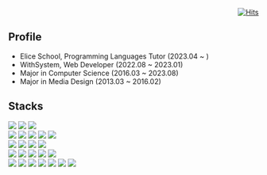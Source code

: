 <div align="right">

  [![Hits](https://hits.seeyoufarm.com/api/count/incr/badge.svg?url=https%3A%2F%2Fgithub.com%2Fgiven02&count_bg=%23232323&title_bg=%23555555&icon=&icon_color=%23E7E7E7&title=hits&edge_flat=false)](https://hits.seeyoufarm.com)  

</div>

<!-- ![header](https://capsule-render.vercel.app/api?type=waving&color=auto&height=200&section=header&text=Given02&fontSize=90&animation=fadeIn&fontAlignY=38&desc=&descAlignY=51&descAlign=62) -->

<!-- 🐤 I'm learning different stacks to become a full-stack developer.<br>
🧑‍🎓 I'm learning typescript, next.js, python, flask, redis now.<br>
👣 I like morning exercise and photography<br> -->

<div>

## Profile
- Elice School, Programming Languages Tutor (2023.04 ~ )
- WithSystem, Web Developer (2022.08 ~ 2023.01)
- Major in Computer Science (2016.03 ~ 2023.08)
- Major in Media Design (2013.03 ~ 2016.02)

## Stacks
<div>
  <div>
    <img src="https://img.shields.io/badge/Java-007396?style=for-the-badge&logo=OpenJDK&logoColor=white"/>
    <img src="https://img.shields.io/badge/javascript-F7DF1E?style=for-the-badge&logo=javascript&logoColor=black">
<!--     <img src="https://img.shields.io/badge/typescript-3178C6?style=for-the-badge&logo=typescript&logoColor=white"> -->
<!--     <img src="https://img.shields.io/badge/Python-3776AB?style=for-the-badge&logo=python&logoColor=white"> -->
    <img src="https://img.shields.io/badge/PHP-777BB4?style=for-the-badge&logo=php&logoColor=white"/>
  </div>
  <div>
    <img src="https://img.shields.io/badge/React-61DAFB?style=for-the-badge&logo=react&logoColor=black">
    <img src="https://img.shields.io/badge/jQuery-0769AD?style=for-the-badge&logo=jquery&logoColor=white">
    <img src="https://img.shields.io/badge/css3-1572B6?style=for-the-badge&logo=css3&logoColor=white">
    <img src="https://img.shields.io/badge/styled components-DB7093?style=for-the-badge&logo=styledcomponents&logoColor=white">
<!--     <img src="https://img.shields.io/badge/Redux-764ABC?style=for-the-badge&logo=redux&logoColor=white"> -->
    <img src="https://img.shields.io/badge/Axios-5A29E4?style=for-the-badge&logo=axios&logoColor=white">
  </div>
  <div>
    <img src="https://img.shields.io/badge/Spring-6DB33F?style=for-the-badge&logo=Spring&logoColor=white">
    <img src="https://img.shields.io/badge/Spring boot-6DB33F?style=for-the-badge&logo=springboot&logoColor=white">
    <img src="https://img.shields.io/badge/Node.js-339933?style=for-the-badge&logo=node.js&logoColor=white">
    <img src="https://img.shields.io/badge/Express-000000?style=for-the-badge&logo=express&logoColor=white">
<!--     <img src="https://img.shields.io/badge/Next.js-000000?style=for-the-badge&logo=next.js&logoColor=white"> -->
<!--     <img src="https://img.shields.io/badge/Flask-000000?style=for-the-badge&logo=flask&logoColor=white"> -->
  </div>
  <div>
    <img src="https://img.shields.io/badge/jpa hibernate-59666C?style=for-the-badge&logo=hibernate&logoColor=white">
    <img src="https://img.shields.io/badge/Mongoose-880000?style=for-the-badge&logo=mongoose&logoColor=white">
    <img src="https://img.shields.io/badge/mysql-4479A1?style=for-the-badge&logo=mysql&logoColor=white">
    <img src="https://img.shields.io/badge/mariaDB-003545?style=for-the-badge&logo=mariaDB&logoColor=white">
    <img src="https://img.shields.io/badge/mongoDB-47A248?style=for-the-badge&logo=MongoDB&logoColor=white">
<!--     <img src="https://img.shields.io/badge/Redis-DC382D?style=for-the-badge&logo=redis&logoColor=white"> -->
  </div>
  <div>
    <img src="https://img.shields.io/badge/git-F05032?style=for-the-badge&logo=git&logoColor=white">
    <img src="https://img.shields.io/badge/jenkins-D24939?style=for-the-badge&logo=jenkins&logoColor=white"/>
    <img src="https://img.shields.io/badge/Docker-2496ED?style=for-the-badge&logo=Docker&logoColor=white"/>
    <img src="https://img.shields.io/badge/NGINX-009639?style=for-the-badge&logo=nginx&logoColor=white"/>
    <img src="https://img.shields.io/badge/PM2-2B037A?style=for-the-badge&logo=pm2&logoColor=white"/>
    <img src="https://img.shields.io/badge/AMAZON EC2-FF9900?style=for-the-badge&logo=amazonec2&logoColor=white"/>
    <img src="https://img.shields.io/badge/AMAZON S3-569A31?style=for-the-badge&logo=amazons3&logoColor=white"/>
  </div>
<!--   <div>
    <img src="https://img.shields.io/badge/html5-E34F26?style=for-the-badge&logo=html5&logoColor=white">
    <img src="https://img.shields.io/badge/github-181717?style=for-the-badge&logo=github&logoColor=white">
    <img src="https://img.shields.io/badge/gitlab-FC6D26?style=for-the-badge&logo=gitlab&logoColor=white"/>
    <img src="https://img.shields.io/badge/jira-0052CC?style=for-the-badge&logo=jira&logoColor=white"/>
    <img src="https://img.shields.io/badge/confluence-172B4D?style=for-the-badge&logo=confluence&logoColor=white"/>
    <img src="https://img.shields.io/badge/Figma-F24E1E?style=for-the-badge&logo=figma&logoColor=white"/>
    <img src="https://img.shields.io/badge/spring rest docs-6DB33F?style=for-the-badge&logo=spring&logoColor=white"/>
    <img src="https://img.shields.io/badge/swagger-85EA2D?style=for-the-badge&logo=swagger&logoColor=black"/>
    <img src="https://img.shields.io/badge/postman-FF6C37?style=for-the-badge&logo=postman&logoColor=white"/>
  </div> -->
</div>

<!--## My Github
![given02's github stats](https://github-readme-stats.vercel.app/api?username=given02&show_icons=true&theme=transparent)
  [![given02's github stats](https://github-readme-stats.vercel.app/api/top-langs/?username=given02&show_icons=true&hide_border=true&title_color=004386&icon_color=004386&layout=compact&theme=transparent)](https://github.com/given02)
  [![trophy](https://github-profile-trophy.vercel.app/?username=given02&row=1&column=7)](https://github.com/ryo-ma/github-profile-trophy)
    
</div> -->

<!-- ## Dev log
<div style="display:flex; flex-direction:row;">
  <a href="https://velog.io/@given02">
      <img src="https://img.shields.io/badge/Velog-20c997?style=for-the-badge&logo=Vimeo&logoColor=white"> 
  </a>
  <a href="https://given02.tistory.com/">
      <img src="https://img.shields.io/badge/Tistory-000000?style=for-the-badge&logo=Tistory&logoColor=white"> 
  </a>
</div> -->
